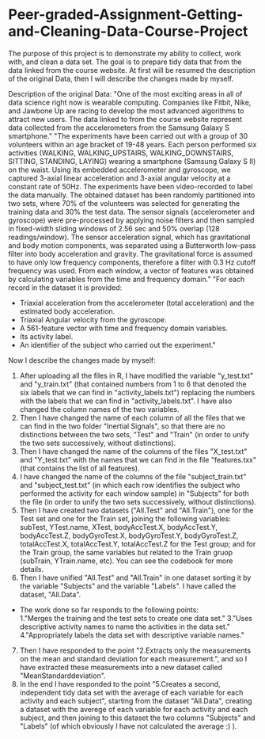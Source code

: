 # Peer-graded-Assignment-Getting-and-Cleaning-Data-Course-Project
The purpose of this project is to demonstrate my ability to collect, work with, and clean a data set. The goal is to prepare tidy data that from the data linked from the course website.
At first will be resumed the description of the original Data, then I will describe the changes made by myself.

Description of the original Data: 
"One of the most exciting areas in all of data science right now is wearable computing. Companies like Fitbit, Nike, and Jawbone Up are racing to develop the most advanced algorithms to attract new users. The data linked to from the course website represent data collected from the accelerometers from the Samsung Galaxy S smartphone."
"The experiments have been carried out with a group of 30 volunteers within an age bracket of 19-48 years. Each person performed six activities (WALKING, WALKING_UPSTAIRS, WALKING_DOWNSTAIRS, SITTING, STANDING, LAYING) wearing a smartphone (Samsung Galaxy S II) on the waist. Using its embedded accelerometer and gyroscope, we captured 3-axial linear acceleration and 3-axial angular velocity at a constant rate of 50Hz. The experiments have been video-recorded to label the data manually. The obtained dataset has been randomly partitioned into two sets, where 70% of the volunteers was selected for generating the training data and 30% the test data.
The sensor signals (accelerometer and gyroscope) were pre-processed by applying noise filters and then sampled in fixed-width sliding windows of 2.56 sec and 50% overlap (128 readings/window). The sensor acceleration signal, which has gravitational and body motion components, was separated using a Butterworth low-pass filter into body acceleration and gravity. The gravitational force is assumed to have only low frequency components, therefore a filter with 0.3 Hz cutoff frequency was used. From each window, a vector of features was obtained by calculating variables from the time and frequency domain."
"For each record in the dataset it is provided:
- Triaxial acceleration from the accelerometer (total acceleration) and the estimated body acceleration.
- Triaxial Angular velocity from the gyroscope.
- A 561-feature vector with time and frequency domain variables.
- Its activity label.
- An identifier of the subject who carried out the experiment."

Now I describe the changes made by myself:
1) After uploading all the files in R, I have modified the variable "y_test.txt" and "y_train.txt" (that contained numbers from 1 to 6 that denoted the six labels that we can find in "activity_labels.txt") replacing the numbers with the labels that we can find in "activity_labels.txt". I have also changed the column names of the two variables.
2) Then I have changed the name of each column of all the files that we can find in the two folder "Inertial Signals", so that there are no distinctions between the two sets, "Test" and "Train" (in order to unify the two sets successively, without distinctions).
3) Then I have changed the name of the columns of the files "X_test.txt" and "Y_test.txt" with the names that we can find in the file "features.txx" (that contains the list of all features).
4) I have changed the name of the columns of the file "subject_train.txt" and "subject_test.txt" (in which each row identifies the subject who performed the activity for each window sample) in "Subjects" for  both the file (in order to unify the two sets successively, without distinctions).
5) Then I have created two datasets ("All.Test" and "All.Train"), one for the Test set and one for the Train set, joining the following variables: subTest, YTest.name, XTest, bodyAccTest.X, bodyAccTest.Y, bodyAccTest.Z, bodyGyroTest.X, bodyGyroTest.Y, bodyGyroTest.Z, totalAccTest.X, totalAccTest.Y, totalAccTest.Z for the Test group; and for the Train group, the same variables but related to the Train gruop (subTrain, YTrain.name, etc). You can see the codebook for more details.
6) Then I have unified "All.Test" and "All.Train" in one dataset sorting it by the variable "Subjects" and the variable "Labels". I have called the dataset, "All.Data".
- The work done so far responds to the following points:     
      1."Merges the training and the test sets to create one data set."
      3."Uses descriptive activity names to name the activities in the data set."
      4."Appropriately labels the data set with descriptive variable names."
      
7) Then I have responded to the point "2.Extracts only the measurements on the mean and standard deviation for each measurement.", and so I have extracted these measurements into a new dataset called "MeanStandarddeviation".
8) In the end I have responded to the point "5.Creates a second, independent tidy data set with the average of each variable for each activity and each subject", starting from the dataset "All.Data", creating a dataset with the averege of each variable for each activity and each subject, and then joining to this dataset the two columns "Subjects" and "Labels" (of which obviously I have not calculated the average :) ).
